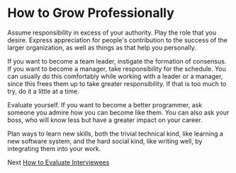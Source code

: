 # How to Grow Professionally
[//]: # (Version:1.0.0)
Assume responsibility in excess of your authority. Play the role that you desire. Express appreciation for people's contribution to the success of the larger organization, as well as things as that help you personally.

If you want to become a team leader, instigate the formation of consensus. If you want to become a manager, take responsibility for the schedule. You can usually do this comfortably while working with a leader or a manager, since this frees them up to take greater responsibility. If that is too much to try, do it a little at a time.

Evaluate yourself. If you want to become a better programmer, ask someone you admire how you can become like them. You can also ask your boss, who will know less but have a greater impact on your career.

Plan ways to learn new skills, both the trivial technical kind, like learning a new software system, and the hard social kind, like writing well, by integrating them into your work.

Next [How to Evaluate Interviewees](06-How-to-Evaluate-Interviewees.md)